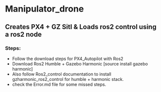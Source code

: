 # Manipulator_drone

## Creates PX4 + GZ Sitl & Loads ros2 control using a ros2 node 
### Steps: 
- Follow the download steps for PX4_Autopilot with Ros2
- Download Ros2 Humble + Gazebo Harmonic [source install gazebo harmonic]
- Also follow Ros2_control documentation to install gzharmonic_ros2_control for humble + harmonic stack.
- check the Error.md file for some missed steps.
